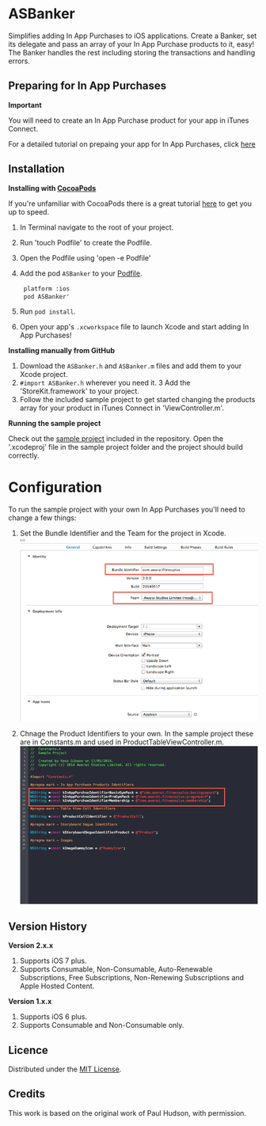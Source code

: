 ASBanker
========

Simplifies adding In App Purchases to iOS applications. Create a Banker, set its delegate and pass an array of your In App Purchase products to it, easy! The Banker handles the rest including storing the transactions and handling errors. 

Preparing for In App Purchases
-----

**Important**

You will need to create an In App Purchase product for your app in iTunes Connect.

For a detailed tutorial on prepaing your app for In App Purchases, click [here](http://www.techotopia.com/index.php/Preparing_an_iOS_7_Application_for_In-App_Purchases) 

Installation
-----

**Installing with [CocoaPods](http://cocoapods.org)**

If you're unfamiliar with CocoaPods there is a great tutorial [here](http://www.raywenderlich.com/12139/introduction-to-cocoapods) to get you up to speed.

1. In Terminal navigate to the root of your project.
2. Run 'touch Podfile' to create the Podfile.
3. Open the Podfile using 'open -e Podfile'
4. Add the pod `ASBanker` to your [Podfile](https://github.com/CocoaPods/CocoaPods/wiki/A-Podfile).

    	platform :ios
    	pod ASBanker'

5. Run `pod install`.
6. Open your app's `.xcworkspace` file to launch Xcode and start adding In App Purchases!

**Installing manually from GitHub**

1.	Download the `ASBanker.h` and `ASBanker.m` files and add them to your Xcode project.
2.	`#import ASBanker.h` wherever you need it.
3	Add the 'StoreKit.framework' to your project.
4.	Follow the included sample project to get started changing the products array for your product in iTunes Connect in 'ViewController.m'.

**Running the sample project**

Check out the [sample project](https://github.com/AwaraiStudios/ASBanker/tree/master/Sample%20Project) included in the repository. Open the '.xcodeproj' file in the sample project folder and the project should build correctly.

Configuration
========

To run the sample project with your own In App Purchases you'll need to change a few things:

1.  Set the Bundle Identifier and the Team for the project in Xcode.
![](/Images/Bundle-Identifier.png?raw=true "")

2.  Chnage the Product Identifiers to your own. In the sample project these are in Constants.m and used in ProductTableViewController.m.
![](/Images/Product-Identifiers.png?raw=true "")

Version History
-------

**Version 2.x.x**

1. Supports iOS 7 plus.
2. Supports Consumable, Non-Consumable, Auto-Renewable Subscriptions, Free Subscriptions, Non-Renewing Subscriptions and Apple Hosted Content.

**Version 1.x.x**

1. Supports iOS 6 plus.
2. Supports Consumable and Non-Consumable only.


Licence
-------

Distributed under the [MIT License](http://opensource.org/licenses/MIT).

Credits
-------

This work is based on the original work of Paul Hudson, with permission.

